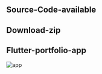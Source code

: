 ## Source-Code-available
## Download-zip
## Flutter-portfolio-app
![app](https://user-images.githubusercontent.com/80798531/153040451-c0afc687-5044-4773-83d3-f0621c621706.gif)
